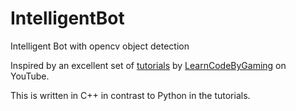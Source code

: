 # IntelligentBot
Intelligent Bot with opencv object detection

Inspired by an excellent set of [tutorials](https://www.youtube.com/playlist?list=PL1m2M8LQlzfKtkKq2lK5xko4X-8EZzFPI) by [LearnCodeByGaming](https://www.youtube.com/c/LearnCodeByGaming) on YouTube.

This is written in C++ in contrast to Python in the tutorials.
